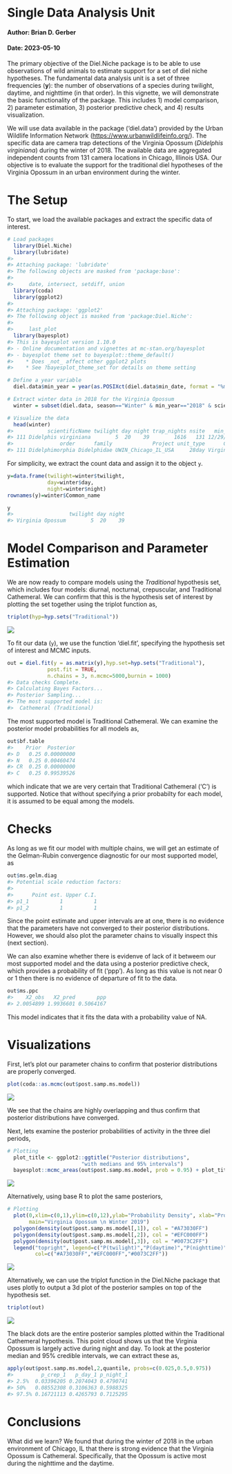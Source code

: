 # Single Data Analysis Unit

#### Author: Brian D. Gerber

#### Date: 2023-05-10

The primary objective of the Diel.Niche package is to be able to use
observations of wild animals to estimate support for a set of diel niche
hypotheses. The fundamental data analysis unit is a set of three
frequencies (**y**): the number of observations of a species during
twilight, daytime, and nighttime (in that order). In this vignette, we
will demonstrate the basic functionality of the package. This
includes 1) model comparison, 2) parameter estimation, 3) posterior
predictive check, and 4) results visualization.

We will use data available in the package (‘diel.data’) provided by the
Urban Wildlife Information Network
(<https://www.urbanwildlifeinfo.org/>). The specific data are camera
trap detections of the Virginia Opossum (*Didelphis virginiana*) during
the winter of 2018. The available data are aggregated independent counts
from 131 camera locations in Chicago, Illinois USA. Our objective is to
evaluate the support for the traditional diel hypotheses of the Virginia
Opossum in an urban environment during the winter.

# The Setup

To start, we load the available packages and extract the specific data
of interest.

``` r
# Load packages
  library(Diel.Niche)
  library(lubridate)
#> 
#> Attaching package: 'lubridate'
#> The following objects are masked from 'package:base':
#> 
#>     date, intersect, setdiff, union
  library(coda)
  library(ggplot2)
#> 
#> Attaching package: 'ggplot2'
#> The following object is masked from 'package:Diel.Niche':
#> 
#>     last_plot
  library(bayesplot)
#> This is bayesplot version 1.10.0
#> - Online documentation and vignettes at mc-stan.org/bayesplot
#> - bayesplot theme set to bayesplot::theme_default()
#>    * Does _not_ affect other ggplot2 plots
#>    * See ?bayesplot_theme_set for details on theme setting

# Define a year variable
  diel.data$min_year = year(as.POSIXct(diel.data$min_date, format = "%m/%d/%Y"))

# Extract winter data in 2018 for the Virginia Opossum
  winter = subset(diel.data, season=="Winter" & min_year=="2018" & scientificName=="Didelphis virginiana")

# Visualize the data
  head(winter)
#>           scientificName twilight day night trap_nights nsite   min_date  max_date mean_lat mean_lon season       country   phylum    class
#> 111 Didelphis virginiana        5  20    39        1616   131 12/29/2018 1/24/2019 41.87236 -87.8423 Winter United States Chordata Mammalia
#>               order      family             Project unit_type      Common_name Activity_Literature min_year
#> 111 Didelphimorphia Didelphidae UWIN_Chicago_IL_USA     28day Virginia Opossum           Nocturnal     2018
```

For simplicity, we extract the count data and assign it to the object
`y`.

``` r
y=data.frame(twilight=winter$twilight,
             day=winter$day, 
             night=winter$night)
rownames(y)=winter$Common_name

y
#>                  twilight day night
#> Virginia Opossum        5  20    39
```

# Model Comparison and Parameter Estimation

We are now ready to compare models using the *Traditional* hypothesis
set, which includes four models: diurnal, nocturnal, crepuscular, and
Traditional Cathemeral. We can confirm that this is the hypothesis set
of interest by plotting the set together using the triplot function as,

``` r
triplot(hyp=hyp.sets("Traditional"))
```

![](Example1_files/figure-gfm/example1.md.github.png)

To fit our data (`y`), we use the function ‘diel.fit’, specifying the
hypothesis set of interest and MCMC inputs.

``` r
out = diel.fit(y = as.matrix(y),hyp.set=hyp.sets("Traditional"),
             post.fit = TRUE, 
             n.chains = 3, n.mcmc=5000,burnin = 1000)
#> Data checks Complete.
#> Calculating Bayes Factors...
#> Posterior Sampling...
#> The most supported model is: 
#>  Cathemeral (Traditional)
```

The most supported model is Traditional Cathemeral. We can examine the
posterior model probabilities for all models as,

``` r
out$bf.table
#>    Prior  Posterior
#> D   0.25 0.00000000
#> N   0.25 0.00460474
#> CR  0.25 0.00000000
#> C   0.25 0.99539526
```

which indicate that we are very certain that Traditional Cathemeral
(‘C’) is supported. Notice that without specifying a prior probabilty
for each model, it is assumed to be equal among the models.

# Checks

As long as we fit our model with multiple chains, we will get an
estimate of the Gelman-Rubin convergence diagnostic for our most
supported model, as

``` r
out$ms.gelm.diag
#> Potential scale reduction factors:
#> 
#>      Point est. Upper C.I.
#> p1_1          1          1
#> p1_2          1          1
```

Since the point estimate and upper intervals are at one, there is no
evidence that the parameters have not converged to their posterior
distributions. However, we should also plot the parameter chains to
visually inspect this (next section).

We can also examine whether there is evidenve of lack of it betweem our
most supported model and the data using a posterior predictive check,
which provides a probability of fit (‘ppp’). As long as this value is
not near 0 or 1 then there is no evidence of departure of fit to the
data.

``` r
out$ms.ppc
#>    X2_obs   X2_pred       ppp 
#> 2.0054899 1.9936601 0.5064167
```

This model indicates that it fits the data with a probability value of
NA.

# Visualizations

First, let’s plot our parameter chains to confirm that posterior
distributions are properly converged.

``` r
plot(coda::as.mcmc(out$post.samp.ms.model))
```

![](Example1_files/figure-gfm/chains-1.png)<!-- -->

We see that the chains are highly overlapping and thus confirm that
posterior distributions have converged.

Next, lets examine the posterior probabilities of activity in the three
diel periods,

``` r
# Plotting
  plot_title <- ggplot2::ggtitle("Posterior distributions",
                        "with medians and 95% intervals")
  bayesplot::mcmc_areas(out$post.samp.ms.model, prob = 0.95) + plot_title
```

![](Example1_files/figure-gfm/plot-1.png)<!-- -->

Alternatively, using base R to plot the same posteriors,

``` r
# Plotting
  plot(0,xlim=c(0,1),ylim=c(0,12),ylab="Probability Density", xlab="Probability of Activity",
       main="Virginia Opossum \n Winter 2019")
  polygon(density(out$post.samp.ms.model[,1]), col = "#A73030FF")
  polygon(density(out$post.samp.ms.model[,2]), col = "#EFC000FF")
  polygon(density(out$post.samp.ms.model[,3]), col = "#0073C2FF")
  legend("topright", legend=c("P(twilight)","P(daytime)","P(nighttime)"),lwd=8,
         col=c("#A73030FF","#EFC000FF","#0073C2FF"))
```

![](Example1_files/figure-gfm/plot2-1.png)<!-- -->

Alternatively, we can use the triplot function in the Diel.Niche package
that uses plotly to output a 3d plot of the posterior samples on top of
the hypothesis set.

``` r
triplot(out)
```

![](Example1_files/figure-gfm/example1.md.github.posteriors.png)<!-- -->


The black dots are the entire posterior samples plotted within the
Traditional Cathemeral hypothesis. This point cloud shows us that the
Virginia Opossum is largely active during night and day. To look at the
posterior median and 95% credible intervals, we can extract these as,

``` r
apply(out$post.samp.ms.model,2,quantile, probs=c(0.025,0.5,0.975))
#>         p_crep_1   p_day_1 p_night_1
#> 2.5%  0.03396205 0.2074043 0.4790741
#> 50%   0.08552308 0.3106363 0.5988325
#> 97.5% 0.16721113 0.4265793 0.7125295
```

# Conclusions

What did we learn? We found that during the winter of 2018 in the urban
environment of Chicago, IL that there is strong evidence that the
Virginia Opossum is Cathemeral. Specifically, that the Opossum is active
most during the nighttime and the daytime.
